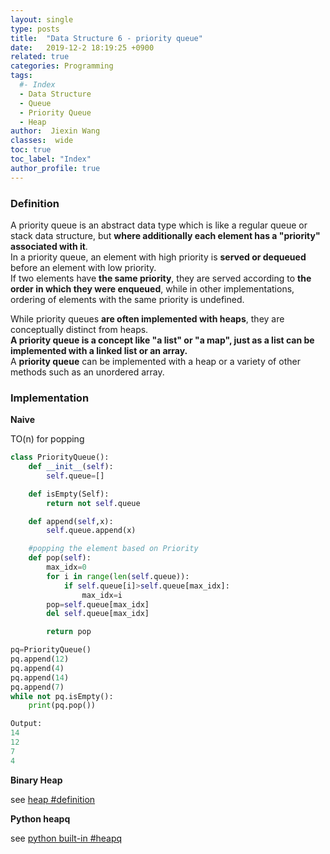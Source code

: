 ```yaml
---
layout: single
type: posts
title:  "Data Structure 6 - priority queue"
date:   2019-12-2 18:19:25 +0900
related: true
categories: Programming
tags:
  #- Index
  - Data Structure
  - Queue
  - Priority Queue
  - Heap
author:  Jiexin Wang
classes:  wide
toc: true
toc_label: "Index"
author_profile: true
---
```


### Definition

A priority queue is an abstract data type which is like a regular queue or stack data structure, but **where additionally each element has a "priority" associated with it**.  
In a priority queue, an element with high priority is **served or dequeued** before an element with low priority.  
If two elements have **the same priority**, they are served according to **the order in which they were enqueued**, while in other implementations, ordering of elements with the same priority is undefined.  

While priority queues **are often implemented with heaps**, they are conceptually distinct from heaps.  
**A priority queue is a concept like "a list" or "a map", just as a list can be implemented with a linked list or an array.**  
A **priority queue** can be implemented with a heap or a variety of other methods such as an unordered array.

### Implementation  

**Naive**

TO(n) for popping  

```python
class PriorityQueue():
    def __init__(self):
        self.queue=[]

    def isEmpty(Self):
        return not self.queue

    def append(self,x):
        self.queue.append(x)

    #popping the element based on Priority
    def pop(self):
        max_idx=0
        for i in range(len(self.queue)):
            if self.queue[i]>self.queue[max_idx]:
                max_idx=i
        pop=self.queue[max_idx]
        del self.queue[max_idx]

        return pop

pq=PriorityQueue()
pq.append(12)
pq.append(4)
pq.append(14)
pq.append(7)
while not pq.isEmpty():
    print(pq.pop())

Output:
14
12
7
4
```

**Binary Heap**  

see [heap #definition]()

**Python heapq**

see [python built-in #heapq]()
